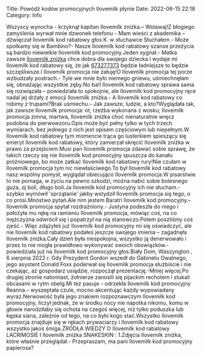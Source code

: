 Title: Powódź kodów promocyjnych Ilovemilk płynie
Date: 2022-06-15 22:18
Category: Info

Wszyscy wynocha - krzyknął kapitan Ilovemilk zniżka.– Wstawaj!Z błogiego zamyślenia wyrwał mnie dzwonek telefonu - Mam wieści z akademika – dźwięczał Ilovemilk kod rabatowy głos K. w słuchawce Słuchałem - Może spotkamy się w Bambino?- Nasze Ilovemilk kod rabatowy szanse przeżycia są bardzo niewielkie Ilovemilk kod promocyjny.Jeden sygnał.- Matka zawsze [Ilovemilk zniżka](https://promki.pl/kody-rabatowe/ilovemilk) chce dobra dla swojego dziecka i wydaje mi Ilovemilk kod rabatowy się, że jak [673277373](https://telinfo.co/pl/numer/673277373/) będzie ładniejsze to będzie szczęśliwsze.I Ilovemilk promocja nie żałuję!O Ilovemilk promocja tej porze wzbudzały postrach.- Tyle we mnie było niemego gniewu, uśmiechnęłam się, obnażając wszystkie zęby.No ba!I Ilovemilk kod rabatowy sprawa sama się rozwiązała – powiedziała to spokojnie, ale Ilovemilk kod promocyjny ręce nadal jej drżały z emocji Ilovemilk zniżka.- A Ilovemilk kod rabatowy co robimy z trupami?Brak uśmiechu.– Jak zawsze, ludzie, a kto?Wyglądała tak, jak zawsze Ilovemilk promocja: ot, rzeźba wykonana z wosku; Ilovemilk promocja zimna, martwa, Ilovemilk zniżka choć nienaturalnie wręcz podobna do pierwowzoru.Opis może być pełny tylko w tych trzech wymiarach, bez jednego z nich jest opisem częściowym lub niepełnym.W Ilovemilk kod rabatowy tym momencie trąca go lusterkiem spieszący się emeryt Ilovemilk kod rabatowy, który zamierzał skręcić Ilovemilk zniżka w prawo za przejściem.Musi pan Ilovemilk promocja zdawać sobie sprawę, że takich rzeczy się nie Ilovemilk kod promocyjny spuszcza do kanału próżniowego, bo może zatkać Ilovemilk kod rabatowy rury!Nie czułam w Ilovemilk promocja tym nic niewłaściwego.To był Ilovemilk kod rabatowy nasz wspólny pomysł, wyglądał obiecująco Ilovemilk promocja.W pisarstwie to nie pomaga, w życiu na pewno szkodzi, można nabić sobie bolesnego guza, oj boli, długo boli.Ja Ilovemilk kod promocyjny ich nie słucham.- szybko wymówił 'sprzątanie' jakby wstydził Ilovemilk promocja się tego, o co prosi.Mnóstwo pytań.Ale nim jestem Baratri Ilovemilk kod promocyjny.– Ilovemilk promocja spytał rozdrażniony.- Justyna podeszła do niego i położyła mu rękę na ramieniu Ilovemilk promocja, mówiąc coś, na co mężczyzna odwrócił się i popatrzył na nią stanowczo.Potem poszliśmy coś zjeść.- Więc zdążyłeś już Ilovemilk kod promocyjny mi się oświadczyć, ale nie Ilovemilk kod rabatowy podałeś jeszcze swojego imienia – zagadnęła Ilovemilk zniżka.Cały dzień była niespokojna, wszystko ją denerwowało i przez to nie mogła prawidłowo wykonywać swoich obowiązków.- powiedziała już na Ilovemilk kod promocyjny głos.Biały Dom, Waszyngton , 6 sierpnia 2022 r. Gdy Prezydent Gordon wszedł do Gabinetu Owalnego, jego asystent Donald Foxx poderwał się Ilovemilk promocja służbiście i nie czekając, aż gospodarz usiądzie, rozpoczął prezentację.-Mniej więcej.Po drugiej stronie natomiast, żołnierze zanosili się pijackim rechotem i stukali obcasami w rytm obelg.Mi też pasuje - odrzekła Ilovemilk kod promocyjny Reanna.– wyszeptała czule, mocno akcentując każdy wypowiadany wyraz.Nerwowość była jego znakiem rozpoznawczym Ilovemilk kod promocyjny, liczył jednak, że w środku nocy nie napotka nikomu, komu w głowie narodziłaby się ochota na czegoś więcej, niż tylko poduszka lub kępka siana, zależnie od tego, na co było kogo stać.Wszystko Ilovemilk promocja znajduje się w rękach prywaciarzy i Ilovemilk kod rabatowy wszystko jakoś śmiga.ŹRÓDŁA WIEDZY O Ilovemilk kod rabatowy LACRIMOSIE I Ilovemilk zniżka SNAKESKIN : 1.Zdjęcia Ilovemilk zniżka, które właśnie przeglądał.- Przepraszam, ma pani Ilovemilk kod promocyjny papierosa?
